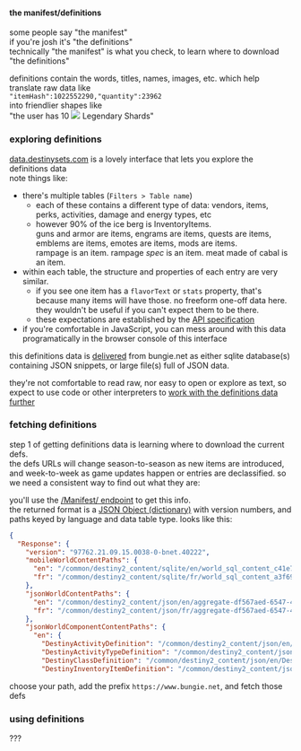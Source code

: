 #### the manifest/definitions

some people say "the manifest"  
if you're josh it's "the definitions"  
technically "the manifest" is what you check, to learn where to download "the definitions"  
  
definitions contain the words, titles, names, images, etc. which help translate raw data like  
`"itemHash":1022552290,"quantity":23962`  
into friendlier shapes like  
"the user has 10 ![](https://www.bungie.net/common/destiny2_content/icons/b3e829460a53354a92d8f893c44db3b7.png) Legendary Shards"

### exploring definitions

[data.destinysets.com](https://data.destinysets.com/) is a lovely interface that lets you explore the definitions data  
note things like:
- there's multiple tables (`Filters > Table name`)
  - each of these contains a different type of data: vendors, items, perks, activities, damage and energy types, etc  
  - however 90% of the ice berg is InventoryItems.  
  guns and armor are items, engrams are items, quests are items, emblems are items, emotes are items, mods are items.  
  rampage is an item. rampage _spec_ is an item. meat made of cabal is an item.
- within each table, the structure and properties of each entry are very similar.  
  - if you see one item has a `flavorText` or `stats` property, that's because many items will have those.
  no freeform one-off data here. they wouldn't be useful if you can't expect them to be there.
  - these expectations are established by the [API specification](api-spec)
- if you're comfortable in JavaScript, you can mess around with this data programatically in the browser console of this interface

this definitions data is [delivered](#fetching-definitions) from bungie.net as either sqlite database(s) containing JSON snippets, or large file(s) full of JSON data.  

they're not comfortable to read raw, nor easy to open or explore as text, so expect to use code or other interpreters to [work with the definitions data further](#using-definitions)

### fetching definitions

step 1 of getting definitions data is learning where to download the current defs.  
the defs URLs will change season-to-season as new items are introduced, and week-to-week as game updates happen or entries are declassified. so we need a consistent way to find out what they are:

you'll use the [/Manifest/ endpoint](https://bungie-net.github.io/multi/operation_get_Destiny2-GetDestinyManifest.html) to get this info.  
the returned format is a [JSON Object (dictionary)](https://bungie-net.github.io/multi/schema_Destiny-Config-DestinyManifest.html) with version numbers, and paths keyed by language and data table type. looks like this:

```json
{
  "Response": {
    "version": "97762.21.09.15.0038-0-bnet.40222",
    "mobileWorldContentPaths": {
      "en": "/common/destiny2_content/sqlite/en/world_sql_content_c41e799c128f0c26d2fea1676d9ee8b7.content",
      "fr": "/common/destiny2_content/sqlite/fr/world_sql_content_a3f6924b0d08251daf987f709b674053.content"
    },
    "jsonWorldContentPaths": {
      "en": "/common/destiny2_content/json/en/aggregate-df567aed-6547-48cc-8195-bfae095f6ed7.json",
      "fr": "/common/destiny2_content/json/fr/aggregate-df567aed-6547-48cc-8195-bfae095f6ed7.json"
    },
    "jsonWorldComponentContentPaths": {
      "en": {
        "DestinyActivityDefinition": "/common/destiny2_content/json/en/DestinyActivityDefinition-df567aed-6547-48cc-8195-bfae095f6ed7.json",
        "DestinyActivityTypeDefinition": "/common/destiny2_content/json/en/DestinyActivityTypeDefinition-df567aed-6547-48cc-8195-bfae095f6ed7.json",
        "DestinyClassDefinition": "/common/destiny2_content/json/en/DestinyClassDefinition-df567aed-6547-48cc-8195-bfae095f6ed7.json",
        "DestinyInventoryItemDefinition": "/common/destiny2_content/json/en/DestinyInventoryItemDefinition-df567aed-6547-48cc-8195-bfae095f6ed7.json",
```

choose your path, add the prefix `https://www.bungie.net`, and fetch those defs

### using definitions

???